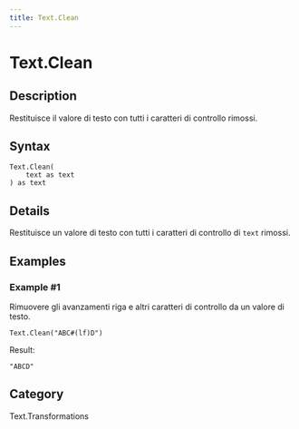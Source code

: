 ```yaml
---
title: Text.Clean
---
```


# Text.Clean


## Description

Restituisce il valore di testo con tutti i caratteri di controllo rimossi.


## Syntax

```powerquery
Text.Clean(
    text as text
) as text
```


## Details

Restituisce un valore di testo con tutti i caratteri di controllo di <code>text</code> rimossi.


## Examples

### Example #1 
Rimuovere gli avanzamenti riga e altri caratteri di controllo da un valore di testo.
```powerquery
Text.Clean("ABC#(lf)D")
```

Result: 
```powerquery
"ABCD"
```




## Category
Text.Transformations
